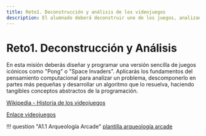 ```yaml
---
title: Reto1. Deconstrucción y análisis de los videojuegos
description: El alumnado deberá deconstruir uno de los juegos, analizando y documentando sus elementos clave. ¿Cual es el objetivo? ¿Qué objetos hay (personajes, enemigos, proyectiles)? ¿Qué reglas siguen? ¿Cómo se gana o se pierde?
---
```


# Reto1. Deconstrucción y Análisis

 En esta misión deberás diseñar y programar una versión sencilla de juegos icónicos como "Pong" o "Space Invaders". Aplicarás los fundamentos del pensamiento computacional para analizar un problema, descomponerlo en partes más pequeñas y desarrollar un algoritmo que lo resuelva, haciendo tangibles conceptos abstractos de la programación.




[Wikipedia - Historia de los videojuegos](https://es.wikipedia.org/wiki/Historia_de_los_videojuegos)

[Enlace videojuegos](https://www.minijuegos.com/)

!!! question "A1.1 Arqueología Arcade"
    [plantilla arqueología arcade](./plantilla%20ac1.md)
